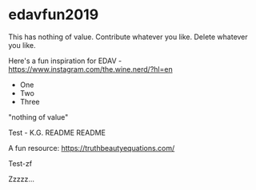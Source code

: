 # edavfun2019
This has nothing of value. Contribute whatever you like. Delete whatever you like.

Here's a fun inspiration for EDAV - https://www.instagram.com/the.wine.nerd/?hl=en

* One
* Two 
* Three

"nothing of value"

Test - K.G.
README README

A fun resource: https://truthbeautyequations.com/

Test-zf

Zzzzz...
